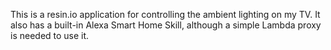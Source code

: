 This is a resin.io application for controlling the ambient lighting on my TV.
It also has a built-in Alexa Smart Home Skill, although a simple Lambda proxy is needed to use it.
